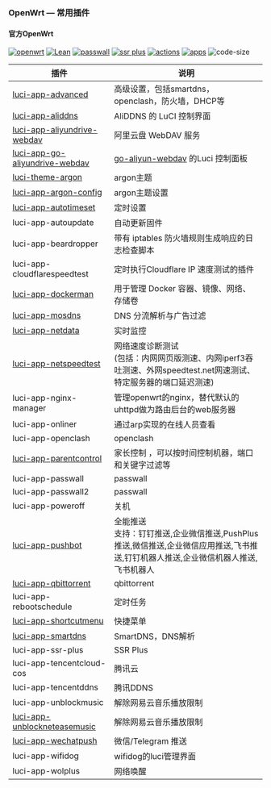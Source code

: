 ### OpenWrt — 常用插件

#### 官方OpenWrt 

[![openwrt](https://img.shields.io/badge/source-openwrt-magenta.svg?style=flat&logo=appveyor)](https://github.com/openwrt/openwrt) 
[![Lean](https://img.shields.io/badge/source-Lean-red.svg?style=flat&logo=appveyor)](https://github.com/coolsnowwolf/lede) 
[![passwall](https://img.shields.io/badge/passwall-xiaorouji-orange.svg?style=flat&logo=appveyor)](https://github.com/xiaorouji/openwrt-passwall) 
[![ssr plus](https://img.shields.io/badge/ssrplus-fw876-blue.svg?style=flat&logo=appveyor)](https://github.com/fw876/helloworld)
[![actions](https://img.shields.io/badge/actions-roa-tomato.svg?style=flat&logo=appveyor)](https://github.com/roacn/build-actions) 
[![apps](https://img.shields.io/badge/compile-roa-deeppink.svg?style=flat&logo=appveyor)](https://github.com/roacn/compile-packages)
![code-size](https://img.shields.io/github/languages/code-size/roacn/openwrt-packages?color=blueviolet)


| 插件                                                         | 说明                                                         |
| ------------------------------------------------------------ | ------------------------------------------------------------ |
| [luci-app-advanced](https://github.com/sirpdboy/luci-app-advanced) | 高级设置，包括smartdns，openclash，防火墙，DHCP等            |
| [luci-app-aliddns](https://github.com/honwen/luci-app-aliddns) | AliDDNS 的 LuCI 控制界面                                     |
| [luci-app-aliyundrive-webdav](https://github.com/messense/aliyundrive-webdav/) | 阿里云盘 WebDAV 服务                                         |
| [luci-app-go-aliyundrive-webdav](https://github.com/jerrykuku/luci-app-go-aliyundrive-webdav) | [go-aliyun-webdav](https://github.com/LinkLeong/go-aliyun-webdav) 的Luci 控制面板 |
| [luci-theme-argon](https://github.com/jerrykuku/luci-theme-argon) | argon主题                           |
| [luci-app-argon-config](https://github.com/jerrykuku/luci-app-argon-config) | argon主题设置                                                |
| [luci-app-autotimeset](https://github.com/sirpdboy/luci-app-autotimeset) | 定时设置                                                     |
| luci-app-autoupdate                                          | 自动更新固件                                                 |
| luci-app-beardropper                                         | 带有 iptables 防火墙规则生成响应的日志检查脚本               |
| luci-app-cloudflarespeedtest                                 | 定时执行Cloudflare IP 速度测试的插件                         |
| [luci-app-dockerman](https://github.com/lisaac/luci-app-dockerman) | 用于管理 Docker 容器、镜像、网络、存储卷                     |
| [luci-app-mosdns](https://github.com/sbwml/luci-app-mosdns)  | DNS 分流解析与广告过滤                                       |
| [luci-app-netdata](https://github.com/sirpdboy/luci-app-netdata) | 实时监控                                                     |
| [luci-app-netspeedtest](https://github.com/sirpdboy/NetSpeedTest) | 网络速度诊断测试<br />(包括：内网网页版测速、内网iperf3吞吐测速、外网speedtest.net网速测试、特定服务器的端口延迟测速) |
| luci-app-nginx-manager                                       | 管理openwrt的nginx，替代默认的uhttpd做为路由后台的web服务器  |
| luci-app-onliner                                             | 通过arp实现的在线人员查看                                    |
| luci-app-openclash                                           | openclash                                                    |
| [luci-app-parentcontrol](https://github.com/sirpdboy/luci-app-parentcontrol) | 家长控制 ，可以按时间控制机器，端口和关键字过滤等            |
| luci-app-passwall                                            | passwall                                                     |
| luci-app-passwall2                                           | passwall                                                     |
| luci-app-poweroff                                            | 关机                                                         |
| [luci-app-pushbot](https://github.com/zzsj0928/luci-app-pushbot) | 全能推送<br />支持：钉钉推送,企业微信推送,PushPlus推送,微信推送,企业微信应用推送,飞书推送,钉钉机器人推送,企业微信机器人推送,飞书机器人 |
| [luci-app-qbittorrent](https://github.com/sbwml/luci-app-qbittorrent)                   | qbittorrent                                                 |
| luci-app-rebootschedule                                      | 定时任务                                                     |
| [luci-app-shortcutmenu](https://github.com/doushang/luci-app-shortcutmenu/) | 快捷菜单                                                     |
| [luci-app-smartdns](https://github.com/pymumu/luci-app-smartdns) | SmartDNS，DNS解析                                            |
| luci-app-ssr-plus                                            | SSR Plus                                                     |
| luci-app-tencentcloud-cos                                    | 腾讯云                                                       |
| luci-app-tencentddns                                         | 腾讯DDNS                                                     |
| luci-app-unblockmusic                                        | 解除网易云音乐播放限制                                       |
| [luci-app-unblockneteasemusic](https://github.com/UnblockNeteaseMusic/luci-app-unblockneteasemusic) | 解除网易云音乐播放限制                                       |
| [luci-app-wechatpush](https://github.com/tty228/luci-app-wechatpush.git) | 微信/Telegram 推送                                           |
| luci-app-wifidog                                             | wifidog的luci管理界面                                        |
| luci-app-wolplus                                             | 网络唤醒                                                     |
